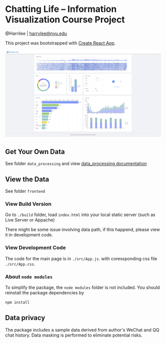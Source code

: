 # Chatting Life – Information Visualization Course Project

@Harrilee | harrylee@nyu.edu

This project was bootstrapped with [Create React App](https://github.com/facebook/create-react-app).


![ascreen shot](./screenshot.png)

## Get Your Own Data

See folder `data_processing` and view [data_processing documentation](./data_processing/README.md)


## View the Data
See folder `frontend`

### View Build Version
Go to `./build` folder, load `index.html` into your local static server (such as Live Server or Appache)

There might be some issue involving data path, if this happend, please view it in development code.

### View Development Code
The code for the main page is in `./src/App.js`. with coressponding css file `./src/App.css`.

### About `node modules`
To simplify the package, the `node modules` folder is not included. You should reinstall the package dependencies by
```bat
npm install
```

## Data privacy
The package includes a sample data derived from author's WeChat and QQ chat history. Data masking is performed to eliminate potential risks.

